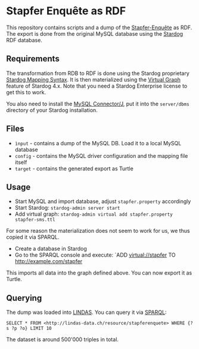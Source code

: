 # Stapfer Enquête as RDF

This repository contains scripts and a dump of the [Stapfer-Enquête](http://stapferenquete.ch/) as RDF. The export is done from the original MySQL database using the [Stardog](http://stardog.com/) RDF database.

## Requirements

The transformation from RDB to RDF is done using the Stardog proprietary [Stardog Mapping Syntax](http://docs.stardog.com/#StardogMapping%20Syntax). It is then materialized using the [Virtual Graph](http://docs.stardog.com/#_materializing_virtual_graphs) feature of Stardog 4.x. Note that you need a Stardog Enterprise license to get this to work. 

You also need to install the [MySQL Connector/J](https://dev.mysql.com/downloads/connector/j/), put it into the `server/dbms` directory of your Stardog installation.

## Files

* `ìnput` - contains a dump of the MySQL DB. Load it to a local MySQL database
* `config` - contains the MySQL driver configuration and the mapping file itself
* `target` - contains the generated export as Turtle

## Usage

* Start MySQL and import database, adjust `stapfer.property` accordingly
* Start Stardog: `stardog-admin server start`
* Add virtual graph: `stardog-admin virtual add stapfer.property stapfer-sms.ttl`

For some reason the materialization does not seem to work for us, we thus copied it via SPARQL.

* Create a database in Stardog
* Go to the SPARQL console and execute: `ADD <virtual://stapfer> TO <http://example.com/stapfer>

This imports all data into the graph defined above. You can now export it as Turtle.

## Querying

The dump was loaded into [LINDAS](http://lindas-data.ch/). You can query it via [SPARQL](http://lindas-data.ch/sparql):

    SELECT * FROM <http://lindas-data.ch/resource/stapferenquete> WHERE {?s ?p ?o} LIMIT 10

The dataset is around 500'000 triples in total.
